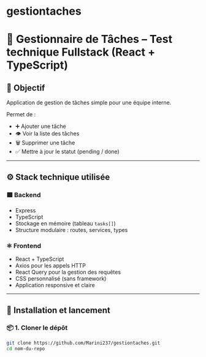 # gestiontaches
# 📝 Gestionnaire de Tâches – Test technique Fullstack (React + TypeScript)

## 🎯 Objectif

Application de gestion de tâches simple pour une équipe interne.

Permet de :
- ➕ Ajouter une tâche
- 👁️ Voir la liste des tâches
- 🗑️ Supprimer une tâche
- ✅ Mettre à jour le statut (pending / done)

---

## ⚙️ Stack technique utilisée

### 🟩 Backend
- Express
- TypeScript
- Stockage en mémoire (tableau `tasks[]`)
- Structure modulaire : routes, services, types

### ⚛ Frontend
- React + TypeScript
- Axios pour les appels HTTP
- React Query pour la gestion des requêtes
- CSS personnalisé (sans framework)
- Application responsive et claire

---

## 🚀 Installation et lancement

### 📦 1. Cloner le dépôt

```bash
git clone https://github.com/Marini237/gestiontaches.git
cd nom-du-repo
